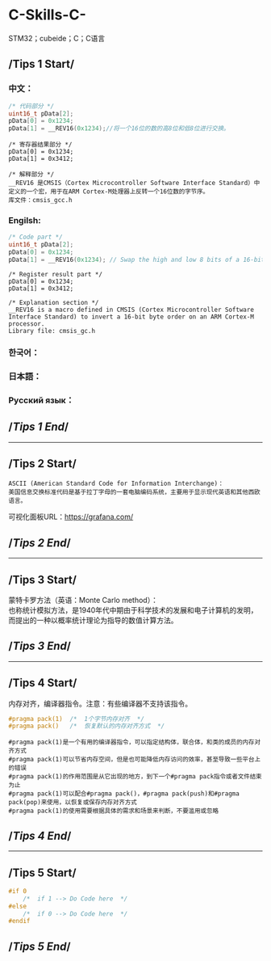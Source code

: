 # C-Skills-C-
STM32；cubeide；C；C语言

## /**********************************************Tips 1 Start**********************************************/
### 中文：
```C
/* 代码部分 */
uint16_t pData[2];
pData[0] = 0x1234;
pData[1] = __REV16(0x1234);//将一个16位的数的高8位和低8位进行交换。
```
    
    /* 寄存器结果部分 */
    pData[0] = 0x1234;
    pData[1] = 0x3412;
    
    /* 解释部分 */
    __REV16 是CMSIS（Cortex Microcontroller Software Interface Standard）中定义的一个宏，用于在ARM Cortex-M处理器上反转一个16位数的字节序。
    库文件：cmsis_gcc.h
    
### Engilsh:
```C
/* Code part */
uint16_t pData[2];
pData[0] = 0x1234;
pData[1] = __REV16(0x1234); // Swap the high and low 8 bits of a 16-bit number.
```
    
    /* Register result part */
    pData[0] = 0x1234;
    pData[1] = 0x3412;
    
    /* Explanation section */
    __REV16 is a macro defined in CMSIS (Cortex Microcontroller Software Interface Standard) to invert a 16-bit byte order on an ARM Cortex-M processor.
    Library file: cmsis_gc.h
### 한국어：
### 日本語：
### Русский язык：
## /***********************************************Tips 1 End***********************************************/
***
## /**********************************************Tips 2 Start**********************************************/
    ASCII (American Standard Code for Information Interchange)：
    美国信息交换标准代码是基于拉丁字母的一套电脑编码系统，主要用于显示现代英语和其他西欧语言。
可视化面板URL：https://grafana.com/
## /***********************************************Tips 2 End***********************************************/
***
## /**********************************************Tips 3 Start**********************************************/
蒙特卡罗方法（英语：Monte Carlo method）：        
也称统计模拟方法，是1940年代中期由于科学技术的发展和电子计算机的发明，而提出的一种以概率统计理论为指导的数值计算方法。
## /***********************************************Tips 3 End***********************************************/
***
## /**********************************************Tips 4 Start**********************************************/
内存对齐，编译器指令。注意：有些编译器不支持该指令。
```C
#pragma pack(1)  /*  1个字节内存对齐  */
#pragma pack()   /*  恢复默认的内存对齐方式  */
```
    #pragma pack(1)是一个有用的编译器指令，可以指定结构体，联合体，和类的成员的内存对齐方式
    #pragma pack(1)可以节省内存空间，但是也可能降低内存访问的效率，甚至导致一些平台上的错误
    #pragma pack(1)的作用范围是从它出现的地方，到下一个#pragma pack指令或者文件结束为止
    #pragma pack(1)可以配合#pragma pack()，#pragma pack(push)和#pragma pack(pop)来使用，以恢复或保存内存对齐方式
    #pragma pack(1)的使用需要根据具体的需求和场景来判断，不要滥用或忽略
## /***********************************************Tips 4 End***********************************************/
***
## /**********************************************Tips 5 Start**********************************************/
```C
#if 0
    /*  if 1 --> Do Code here  */
#else
    /*  if 0 --> Do Code here  */
#endif
```
## /***********************************************Tips 5 End***********************************************/
